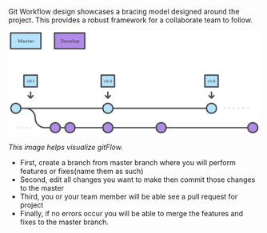Git Workflow design showcases a bracing model designed around the project. This provides a robust framework for a collaborate team to follow.

![ ](Image/GitFlow.jpg)

*This image helps visualize gitFlow.* 
* First, create a branch from master branch where you will perform features or fixes(name them as such)
* Second, edit all changes you want to make then commit those changes to the master
* Third, you or your team member will be able see a pull request for project 
* Finally, if no errors occur you will be able to merge the features and fixes to the master branch.
